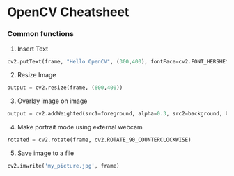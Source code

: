 # OpenCV Cheatsheet

### Common functions
1. Insert Text
```python
cv2.putText(frame, "Hello OpenCV", (300,400), fontFace=cv2.FONT_HERSHEY_SIMPLEX, fontScale=1.0, color=(255, 0, 0), thickness=3)
```
            
2. Resize Image
```python
output = cv2.resize(frame, (600,400))
```

3. Overlay image on image
```python
output = cv2.addWeighted(src1=foreground, alpha=0.3, src2=background, beta=0.7, gamma=0)
```

4. Make portrait mode using external webcam
```python
rotated = cv2.rotate(frame, cv2.ROTATE_90_COUNTERCLOCKWISE)
```

5. Save image to a file
```python
cv2.imwrite('my_picture.jpg', frame)
```
